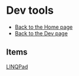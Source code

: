# Dev tools

- [Back to the Home page](../README.md)
- [Back to the Dev page](README.md)

## Items
[LINQPad](https://www.linqpad.net/ "linqpad.net")

